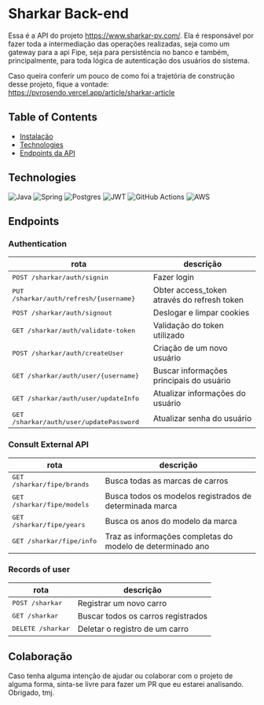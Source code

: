 # Sharkar Back-end

Essa é a API do projeto https://www.sharkar-pv.com/. Ela é responsável por fazer toda a intermediação das operações realizadas, seja como um gateway para a api Fipe, seja para persistência no banco e também, principalmente, para toda lógica de autenticação dos usuários do sistema.

Caso queira conferir um pouco de como foi a trajetória de construção desse projeto, fique a vontade: https://pvrosendo.vercel.app/article/sharkar-article

## Table of Contents

- [Instalação](#instalação)
- [Technologies](#technologies)
- [Endpoints da API](#endpoints)


## Technologies

![Java](https://img.shields.io/badge/java-%23ED8B00.svg?style=for-the-badge&logo=openjdk&logoColor=white)
![Spring](https://img.shields.io/badge/spring-%236DB33F.svg?style=for-the-badge&logo=spring&logoColor=white)
![Postgres](https://img.shields.io/badge/postgres-%23316192.svg?style=for-the-badge&logo=postgresql&logoColor=white)
![JWT](https://img.shields.io/badge/JWT-black?style=for-the-badge&logo=JSON%20web%20tokens)
![GitHub Actions](https://img.shields.io/badge/github%20actions-%232671E5.svg?style=for-the-badge&logo=githubactions&logoColor=white)
![AWS](https://img.shields.io/badge/AWS-%23FF9900.svg?style=for-the-badge&logo=amazon-aws&logoColor=white)

## Endpoints

### Authentication

| rota               | descrição                                          
|----------------------|-----------------------------------------------------
| <kbd>POST /sharkar/auth/signin</kbd>      |  Fazer login
| <kbd>PUT /sharkar/auth/refresh/{username}</kbd>      |  Obter access_token através do refresh token
| <kbd>POST /sharkar/auth/signout</kbd>     |  Deslogar e limpar cookies
| <kbd>GET /sharkar/auth/validate-token</kbd>      |   Validação do token utilizado
| <kbd>POST /sharkar/auth/createUser</kbd> |   Criação de um novo usuário
| <kbd>GET /sharkar/auth/user/{username}</kbd>   |  Buscar informações principais do usuário
| <kbd>GET /sharkar/auth/user/updateInfo</kbd>   |  Atualizar informações do usuário
| <kbd>GET /sharkar/auth/user/updatePassword</kbd>   |  Atualizar senha do usuário


### Consult External API

| rota               | descrição                                          
|----------------------|-----------------------------------------------------
| <kbd>GET /sharkar/fipe/brands</kbd>      |  Busca todas as marcas de carros
| <kbd>GET /sharkar/fipe/models</kbd>      |  Busca todos os modelos registrados de determinada marca
| <kbd>GET /sharkar/fipe/years</kbd>     |  Busca os anos do modelo da marca
| <kbd>GET /sharkar/fipe/info</kbd>      |   Traz as informações completas do modelo de determinado ano


### Records of user

| rota               | descrição                                          
|----------------------|-----------------------------------------------------
| <kbd>POST /sharkar</kbd>      |  Registrar um novo carro
| <kbd>GET /sharkar</kbd>      |  Buscar todos os carros registrados
| <kbd>DELETE /sharkar</kbd>     |  Deletar o registro de um carro


## Colaboração

Caso tenha alguma intenção de ajudar ou colaborar com o projeto de alguma forma, sinta-se livre para fazer um PR que eu estarei analisando. Obrigado, tmj.